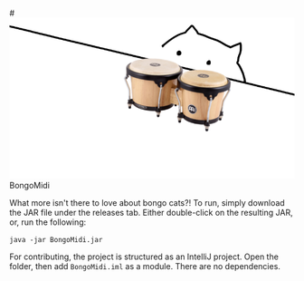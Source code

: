 #![BongoCat](https://raw.githubusercontent.com/marios8543/BongoMidi/master/resources/bongo.png) BongoMidi

What more isn't there to love about bongo cats?!
To run, simply download the JAR file under the releases tab. Either double-click on the resulting JAR, or, run the following:

    java -jar BongoMidi.jar
    
For contributing, the project is structured as an IntelliJ project. Open the folder, then add `BongoMidi.iml` as a module. There are no dependencies.
